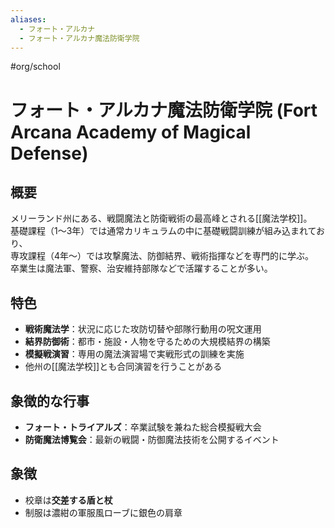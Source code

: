 ```yaml
---
aliases:
  - フォート・アルカナ
  - フォート・アルカナ魔法防衛学院
---
```


#org/school 
# フォート・アルカナ魔法防衛学院 (Fort Arcana Academy of Magical Defense)

## 概要
メリーランド州にある、戦闘魔法と防衛戦術の最高峰とされる[[魔法学校]]。  
基礎課程（1〜3年）では通常カリキュラムの中に基礎戦闘訓練が組み込まれており、  
専攻課程（4年〜）では攻撃魔法、防御結界、戦術指揮などを専門的に学ぶ。  
卒業生は魔法軍、警察、治安維持部隊などで活躍することが多い。

## 特色
- **戦術魔法学**：状況に応じた攻防切替や部隊行動用の呪文運用  
- **結界防御術**：都市・施設・人物を守るための大規模結界の構築  
- **模擬戦演習**：専用の魔法演習場で実戦形式の訓練を実施  
- 他州の[[魔法学校]]とも合同演習を行うことがある

## 象徴的な行事
- **フォート・トライアルズ**：卒業試験を兼ねた総合模擬戦大会  
- **防衛魔法博覧会**：最新の戦闘・防御魔法技術を公開するイベント

## 象徴
- 校章は**交差する盾と杖**
- 制服は濃紺の軍服風ローブに銀色の肩章
